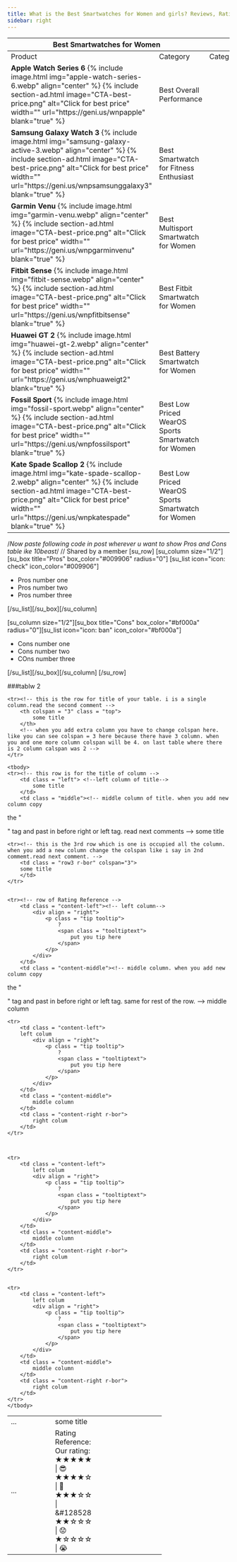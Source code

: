 ```yaml
---
title: What is the Best Smartwatches for Women and girls? Reviews, Ratings & Buying Guide
sidebar: right
---
```

<div class = "scroll">
 <table>
   <tr>
     <th colspan = "2" class = "top">
       Best Smartwatches for Women
     </th>
   </tr>
   <colgroup>
   <col span="1" style="width: 30%;">
   <col span="1" style="width: 30%;">
   <col span="1" style="width: 40%;">
   </colgroup>
   <tbody>
   <tr>
     <td class = "left">
       Product
     </td>
     <td class = "right r-bor">
       Category
     </td>
     <td class = "right r-bor">
       Category
     </td>
   </tr>
   <tr>
     <td class = "content-left">
     <b>Apple Watch Series 6</b>
      {% include image.html img="apple-watch-series-6.webp" align="center" %}
      {% include section-ad.html image="CTA-best-price.png" alt="Click for best price" width="" url="https://geni.us/wnpapple" blank="true" %}
     </td>
     <td class = "content-right r-bor">
       Best Overall Performance
     </td>
   </tr>
   <tr>
     <td class = "content-left">
       <b>Samsung Galaxy Watch 3</b>
       {% include image.html img="samsung-galaxy-active-3.webp" align="center" %}
       {% include section-ad.html image="CTA-best-price.png" alt="Click for best price" width="" url="https://geni.us/wnpsamsunggalaxy3" blank="true" %}
     </td>
     <td class = "content-right r-bor">
     Best Smartwatch for Fitness Enthusiast
     </td>
   </tr>
   <tr>
     <td class = "content-left">
       <b>Garmin Venu</b>
       {% include image.html img="garmin-venu.webp" align="center" %}
       {% include section-ad.html image="CTA-best-price.png" alt="Click for best price" width="" url="https://geni.us/wnpgarminvenu" blank="true" %}
     </td>
     <td class = "content-right r-bor">
       Best Multisport Smartwatch for Women
     </td>
   </tr>
   <tr>
     <td class = "content-left">
       <b>Fitbit Sense</b>
       {% include image.html img="fitbit-sense.webp" align="center" %}
       {% include section-ad.html image="CTA-best-price.png" alt="Click for best price" width="" url="https://geni.us/wnpfitbitsense" blank="true" %}
     </td>
     <td class = "content-right r-bor">
       Best Fitbit Smartwatch for Women
     </td>
   </tr>
   <tr>
     <td class = "content-left">
       <b>Huawei GT 2</b>
       {% include image.html img="huawei-gt-2.webp" align="center" %}
         {% include section-ad.html image="CTA-best-price.png" alt="Click for best price" width="" url="https://geni.us/wnphuaweigt2" blank="true" %}
     </td>
     <td class = "content-right r-bor">
       Best Battery Smartwatch for Women
     </td>
   </tr>
   <tr>
     <td class = "content-left">
       <b>Fossil Sport</b>
       {% include image.html img="fossil-sport.webp" align="center" %}
       {% include section-ad.html image="CTA-best-price.png" alt="Click for best price" width="" url="https://geni.us/wnpfossilsport" blank="true" %}
     </td>
     <td class = "content-right r-bor">
       Best Low Priced WearOS Sports Smartwatch for Women
     </td>
   </tr>
   <tr>
     <td class = "content-left">
       <b>Kate Spade Scallop 2</b>
       {% include image.html img="kate-spade-scallop-2.webp" align="center" %}
       {% include section-ad.html image="CTA-best-price.png" alt="Click for best price" width="" url="https://geni.us/wnpkatespade" blank="true" %}
     </td>
     <td class = "content-right r-bor">
       Best Low Priced WearOS Sports Smartwatch for Women
     </td>
   </tr>
   </tbody>
 </table>
 </div>


 /*Now paste following code in post wherever u want to show Pros and Cons table ike 10beast*/
 // Shared by a member
 [su_row]
 [su_column size="1/2"][su_box title="Pros" box_color="#009906" radius="0"]
 [su_list icon="icon: check" icon_color="#009906"]
 <ul>
  	<li>Pros number one</li>
  	<li>Pros number two</li>
  	<li>Pros number three</li>
 </ul>
 [/su_list][/su_box][/su_column]

 [su_column size="1/2"][su_box title="Cons" box_color="#bf000a" radius="0"][su_list icon="icon: ban" icon_color="#bf000a"]
 <ul>
  	<li>Cons number one</li>
  	<li>Cons number two</li>
  	<li>COns number three</li>
 </ul>
 [/su_list][/su_box][/su_column]
 [/su_row]



###tablw 2
<!-- read all the comment. it will help you to add column your self-->
<div class = "scroll">
<!-- scroll class is for the scroll bar and the scroll effect. if don't want this feature you can remove the "class = "scroll. and to to css and find .scroll. there also have some comments how you remove scroll."" -->
<table>


    <tr><!-- this is the row for title of your table. i is a single column.read the second comment -->
        <th colspan = "3" class = "top">
            some title
        </th>
        <!-- when you add extra column you have to change colspan here. like you can see colspan = 3 here because there have 3 column. when you and one more column colspan will be 4. on last table where there is 2 column calspan was 2 -->
    </tr>



  <colgroup>
  <col span="1" style="width: 100px;"><!-- for left column -->
  <col span="1" style="width: 100px;"><!-- for second column -->
  <col span="1" style="width: 150px;"><!-- for right column -->
  </colgroup>
  <!-- i change the measurement to px from %. so that you can change the width freely. you can also follow  the next comment  method. also read the next comment. i mention there how you add extra column  -->

  <!-- this is for the width of column. you can change the size of column from here. total width will be 100%. like here 30%+ 30%+ 40%= 100%. you can change the width of column as you want. when you want to add a extra column copy "<col span="1" style="width: %;">" and past in middel of <colgroup></colgroup>. put <col "span="1" style="width: %;">" before the laft <col>. by this you can create a new column before the last column. -->



    <tbody>
    <tr><!-- this row is for the title of column -->
        <td class = "left"> <!--left column of title-->
            some title
        </td>
        <td class = "middle"><!-- middle column of title. when you add new column copy
  the  "<td  class="middle">...</td>"
  tag and past in before right or left tag. read next comments  -->
            some title
        </td>
        <td class = "right r-bor"><!-- right column of title -->
            some title
        </td>
    </tr>



    <tr><!-- this is the 3rd row which is one is occupied all the column. when you add a new column change the colspan like i say in 2nd commemt.read next comment. -->
        <td class = "row3 r-bor" colspan="3">
        some title
        </td>
    </tr>


    <tr><!-- row of Rating Reference -->
        <td class = "content-left"><!-- left column-->
            <div align = "right">
                <p class = "tip tooltip">
                    ?
                    <span class = "tooltiptext">
                        put you tip here
                    </span>
                </p>
            </div>
        </td>
        <td class = "content-middle"><!-- middle column. when you add new column copy
  the  "<td  class="content-middle">...</td>"
  tag and past in before right or left tag. same for rest of the row. -->
            middle column
        </td>
        <td class = "content-right r-bor"><!-- right column-->
            Rating Reference: <br/>
            Our rating:<br/>
            &#9733;&#9733;&#9733;&#9733;&#9733; &#124; &#128526;
            </br>
            &#9733;&#9733;&#9733;&#9733;&#9734; &#124; &#128578;
            </br>
            &#9733;&#9733;&#9733;&#9734;&#9734; &#124; &#128528
            </br>
            &#9733;&#9733;&#9734;&#9734;&#9734; &#124; &#128543;
            </br>
            &#9733;&#9734;&#9734;&#9734;&#9734; &#124; &#128557;
        </td>
    </tr>



    <tr>
        <td class = "content-left">
        left colum
            <div align = "right">
                <p class = "tip tooltip">
                    ?
                    <span class = "tooltiptext">
                        put you tip here
                    </span>
                </p>
            </div>
        </td>
        <td class = "content-middle">
            middle column
        </td>
        <td class = "content-right r-bor">
            right colum
        </td>
    </tr>



    <tr>
        <td class = "content-left">
            left colum
            <div align = "right">
                <p class = "tip tooltip">
                    ?
                    <span class = "tooltiptext">
                        put you tip here
                    </span>
                </p>
            </div>
        </td>
        <td class = "content-middle">
            middle column
        </td>
        <td class = "content-right r-bor">
            right colum
        </td>
    </tr>


    <tr>
        <td class = "content-left">
            left colum
            <div align = "right">
                <p class = "tip tooltip">
                    ?
                    <span class = "tooltiptext">
                        put you tip here
                    </span>
                </p>
            </div>
        </td>
        <td class = "content-middle">
            middle column
        </td>
        <td class = "content-right r-bor">
            right colum
        </td>
    </tr>
    </tbody>
</table>
</div>
